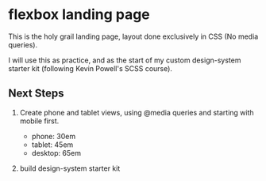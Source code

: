 # flexbox landing page

This is the holy grail landing page, layout done exclusively in CSS (No media queries).

I will use this as practice, and as the start of my custom design-system starter kit (following Kevin Powell's SCSS course).

## Next Steps

1. Create phone and tablet views, using @media queries and starting with mobile first.
   - phone: 30em
   - tablet: 45em
   - desktop: 65em


2. build design-system starter kit